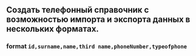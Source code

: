 ﻿## Создать телефонный справочник с возможностью импорта и экспорта данных в нескольких форматах.
### format ```id,surname,name,third name,phoneNumber,typeofphone```
